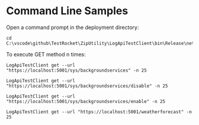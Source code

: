 ﻿# Command Line Samples

Open a command prompt in the deployment directory:

```shell
cd C:\vscode\github\TestRocket\ZipUtility\LogApiTestClient\bin\Release\netcoreapp3.1
```

To execute GET method n times:

```shell
LogApiTestClient get --url "https://localhost:5001/sys/backgroundservices" -n 25
```

```shell
LogApiTestClient get --url "https://localhost:5001/sys/backgroundservices/disable" -n 25
```

```shell
LogApiTestClient get --url "https://localhost:5001/sys/backgroundservices/enable" -n 25
```


```shell
LogApiTestClient get --url "https://localhost:5001/weatherforecast" -n 25
```